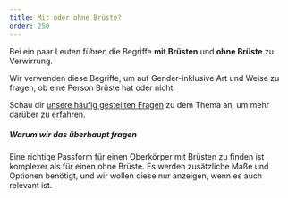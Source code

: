```yaml
---
title: Mit oder ohne Brüste?
order: 250
---
```


Bei ein paar Leuten führen die Begriffe **mit Brüsten** und **ohne Brüste** zu Verwirrung.

Wir verwenden diese Begriffe, um auf Gender-inklusive Art und Weise zu fragen, ob eine Person Brüste hat oder nicht.

<Tip>

Schau dir [unsere häufig gestellten Fragen](/docs/faq/breasts/) zu dem Thema an, um mehr darüber zu erfahren.

</Tip>

<Note>

##### Warum wir das überhaupt fragen

Eine richtige Passform für einen Oberkörper mit Brüsten zu finden ist komplexer als für einen ohne Brüste.
Es werden zusätzliche Maße und Optionen benötigt, und wir wollen diese nur anzeigen, wenn es auch relevant ist.

</Note>
